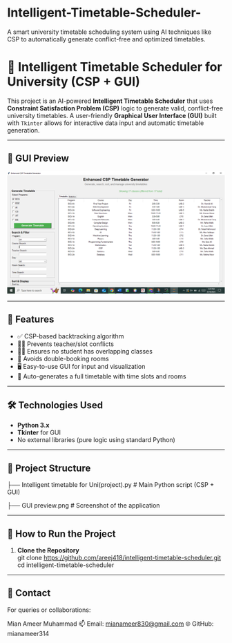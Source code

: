 # Intelligent-Timetable-Scheduler-
A smart university timetable scheduling system using AI techniques like CSP to automatically generate conflict-free and optimized timetables.
# 🧠 Intelligent Timetable Scheduler for University (CSP + GUI)

This project is an AI-powered **Intelligent Timetable Scheduler** that uses **Constraint Satisfaction Problem (CSP)** logic to generate valid, conflict-free university timetables. A user-friendly **Graphical User Interface (GUI)** built with `Tkinter` allows for interactive data input and automatic timetable generation.

---

## 📸 GUI Preview

![GUI Screenshot](GUI%20preview.png)

---

## 🚀 Features

- ✅ CSP-based backtracking algorithm
- 👨‍🏫 Prevents teacher/slot conflicts
- 🧑‍🎓 Ensures no student has overlapping classes
- 🏫 Avoids double-booking rooms
- 🖥️ Easy-to-use GUI for input and visualization
- 📅 Auto-generates a full timetable with time slots and rooms

---

## 🛠 Technologies Used

- **Python 3.x**
- **Tkinter** for GUI
- No external libraries (pure logic using standard Python)

---

## 📂 Project Structure
├── Intelligent timetable for Uni(project).py  # Main Python script (CSP + GUI)

├── GUI preview.png   # Screenshot of the application


---

## 🧪 How to Run the Project

1. **Clone the Repository**  
   git clone https://github.com/areej418/intelligent-timetable-scheduler.git
   cd intelligent-timetable-scheduler
---

## 📧 Contact
For queries or collaborations:

Mian Ameer Muhammad
📫 Email: mianameer830@gmail.com
🌐 GitHub: mianameer314
